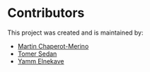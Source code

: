 # Contributors

This project was created and is maintained by:

* [Martin Chaperot-Merino](https://github.com/tinmarr)
* [Tomer Sedan](https://github.com/tsedan)
* [Yamm Elnekave](https://github.com/mrElnekave)
